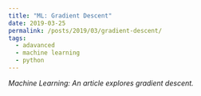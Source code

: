 ```yaml
---
title: "ML: Gradient Descent"
date: 2019-03-25
permalink: /posts/2019/03/gradient-descent/
tags:
  - adavanced
  - machine learning
  - python
---
```


_Machine Learning: An article explores gradient descent._

